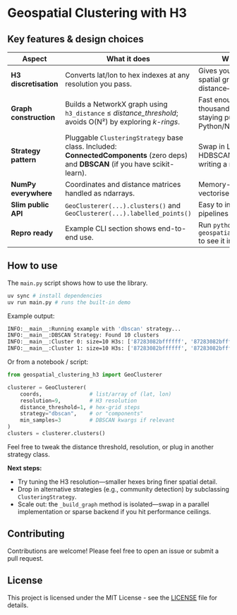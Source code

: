 # Geospatial Clustering with H3

## Key features & design choices

| Aspect                 | What it does                                                                                                                        | Why it matters                                                                  |
| ---------------------- | ----------------------------------------------------------------------------------------------------------------------------------- | ------------------------------------------------------------------------------- |
| **H3 discretisation**  | Converts lat/lon to hex indexes at any resolution you pass.                                                                         | Gives you a true equal-area spatial grid, perfect for distance‐only clustering. |
| **Graph construction** | Builds a NetworkX graph using `h3_distance` ≤ *distance\_threshold*; avoids O(N²) by exploring *k-rings*.                           | Fast enough for tens-of-thousands of points while staying pure-Python/NumPy.    |
| **Strategy pattern**   | Pluggable `ClusteringStrategy` base class. Included: **ConnectedComponents** (zero deps) and **DBSCAN** (if you have scikit-learn). | Swap in Louvain, Leiden, HDBSCAN, etc., just by writing a new strategy.         |
| **NumPy everywhere**   | Coordinates and distance matrices handled as ndarrays.                                                                              | Memory-efficient and vectorised where possible.                                 |
| **Slim public API**    | `GeoClusterer(...).clusters()` and `GeoClusterer(...).labelled_points()`                                                            | Easy to integrate in ETL pipelines or notebooks.                                |
| **Repro ready**        | Example CLI section shows end-to-end use.                                                                                           | Run `python geospatial_clustering_h3.py` to see it in action.                   |

## How to use

The `main.py` script shows how to use the library.
```bash
uv sync # install dependencies
uv run main.py # runs the built-in demo
```

Example output:
```bash
INFO:__main__:Running example with 'dbscan' strategy...
INFO:__main__:DBSCAN Strategy: Found 10 clusters
INFO:__main__:Cluster 0: size=10 H3s: ['87283082bffffff', '87283082bffffff', '87283082bffffff', '87283082bffffff', '87283082bffffff', '87283082bffffff', '87283082bffffff', '87283082bffffff', '87283082bffffff', '87283082bffffff']
INFO:__main__:Cluster 1: size=10 H3s: ['87283082bffffff', '87283082bffffff', '87283082bffffff', '87283082bffffff', '87283082bffffff', '87283082bffffff', '87283082bffffff', '87283082bffffff', '87283082bffffff', '87283082bffffff']
```



Or from a notebook / script:

```python
from geospatial_clustering_h3 import GeoClusterer

clusterer = GeoClusterer(
    coords,               # list/array of (lat, lon)
    resolution=9,         # H3 resolution
    distance_threshold=1, # hex-grid steps
    strategy="dbscan",    # or "components"
    min_samples=3         # DBSCAN kwargs if relevant
)
clusters = clusterer.clusters()
```

Feel free to tweak the distance threshold, resolution, or plug in another strategy class.

**Next steps:**

* Try tuning the H3 resolution—smaller hexes bring finer spatial detail.
* Drop in alternative strategies (e.g., community detection) by subclassing `ClusteringStrategy`.
* Scale out: the `_build_graph` method is isolated—swap in a parallel implementation or sparse backend if you hit performance ceilings.

## Contributing

Contributions are welcome! Please feel free to open an issue or submit a pull request.

## License

This project is licensed under the MIT License - see the [LICENSE](LICENSE) file for details.